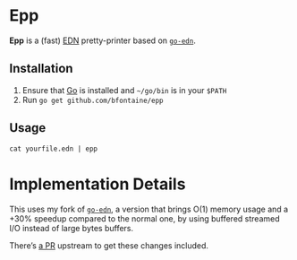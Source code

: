 # Epp

**Epp** is a (fast) [EDN][] pretty-printer based on [`go-edn`][go-edn].

[EDN]: https://github.com/edn-format/edn#edn
[go-edn]: https://github.com/go-edn/edn

## Installation

1. Ensure that [Go](https://golang.org) is installed and `~/go/bin` is in your `$PATH`
2. Run `go get github.com/bfontaine/epp`

## Usage

    cat yourfile.edn | epp


# Implementation Details

This uses my fork of [`go-edn`][my-edn], a version that brings O(1) memory
usage and a +30% speedup compared to the normal one, by using buffered streamed
I/O instead of large bytes buffers.

There’s [a PR][pr] upstream to get these changes included.

[my-edn]: https://github.com/bfontaine/edn/tree/pprint-stream
[pr]: https://github.com/go-edn/edn/pull/7
